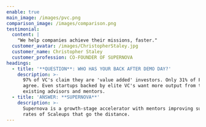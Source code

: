 ```yaml
---
enable: true
main_image: /images/pvc.png
comparison_image: /images/comparison.png
testimonial:
  content: |
    "We help companies achieve their missions, faster."
  customer_avatar: /images/ChristopherStaley.jpg
  customer_name: Christopher Staley
  customer_profession: CO-FOUNDER OF SUPERNOVA
headings:
  - title: '**QUESTION**: WHO HAS YOUR BACK AFTER DEMO DAY?'
    description: >-
      97% of VC's claim they are 'value added' investors. Only 31% of Founders
      agree. Even startups backed by elite VC's want more output from their
      existing advisors and mentors.
  - title: 'ANSWER: **SUPERNOVA**'
    description: >-
      Supernova is a growth-stage accelerator with mentors improving success
      rates of Scaleups that go the distance.
---
```


